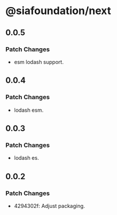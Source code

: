 # @siafoundation/next

## 0.0.5

### Patch Changes

- esm lodash support.

## 0.0.4

### Patch Changes

- lodash esm.

## 0.0.3

### Patch Changes

- lodash es.

## 0.0.2

### Patch Changes

- 4294302f: Adjust packaging.
